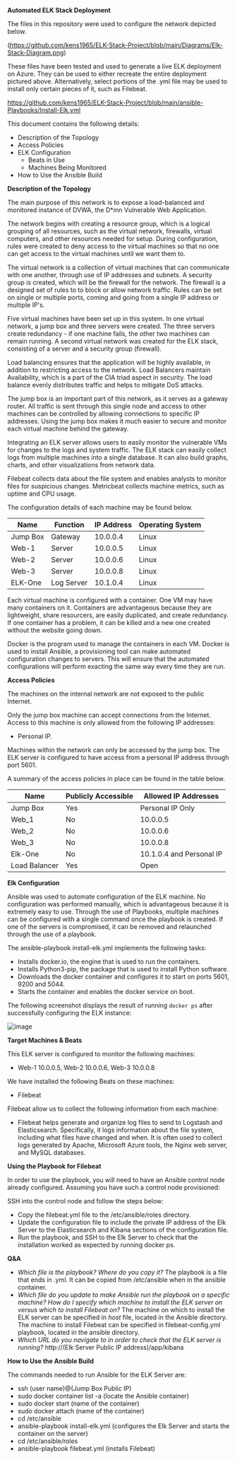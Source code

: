 
**Automated ELK Stack Deployment**

The files in this repository were used to configure the network depicted below.

(https://github.com/kens1965/ELK-Stack-Project/blob/main/Diagrams/Elk-Stack-Diagram.png)

These files have been tested and used to generate a live ELK deployment on Azure. They can be used to either recreate the entire deployment pictured above. Alternatively, select portions of the .yml file may be used to install only certain pieces of it, such as Filebeat.

https://github.com/kens1965/ELK-Stack-Project/blob/main/ansible-Playbooks/Install-Elk.yml

This document contains the following details:
- Description of the Topology
- Access Policies
- ELK Configuration
  - Beats in Use
  - Machines Being Monitored
- How to Use the Ansible Build

**Description of the Topology**

The main purpose of this network is to expose a load-balanced and monitored instance of DVWA, the D*mn Vulnerable Web Application.

The network begins with creating a resource group, which is a logical grouping of all resources, such as the virtual network, firewalls, virtual computers, and other resources needed for setup. During configuration, rules were created to deny access to the virtual machines so that no one can get access to the virtual machines until we want them to.

The virtual network is a collection of virtual machines that can communicate with one another, through use of IP addresses and subnets. A security group is created, which will be the firewall for the network. The firewall is a designed set of rules to to block or allow network traffic. Rules can be set on single or multiple ports, coming and going from a single IP address or multiple IP's.

Five virtual machines have been set up in this system. In one virtual network, a jump box and three servers were created. The three servers create redundancy - if one machine fails, the other two machines can remain running. A second virtual network was created for the ELK stack, consisting of a server and a security group (firewall).

Load balancing ensures that the application will be highly available, in addition to restricting access to the network. Load Balancers maintain Availability, which is a part of the CIA triad aspect in security. The load balance evenly distributes traffic and helps to mitigate DoS attacks.

The jump box is an important part of this network, as it serves as a gateway router. All traffic is sent through this single node and access to other machines can be controlled by allowing connections to specific IP addresses. Using the jump box makes it much easier to secure and monitor each virtual machine behind the gateway.

Integrating an ELK server allows users to easily monitor the vulnerable VMs for changes to the logs and system traffic. The ELK stack can easily collect logs from multiple machines into a single database. It can also build graphs, charts, and other visualizations from network data.

Filebeat collects data about the file system and enables analysts to monitor files for suspicious changes. Metricbeat collects machine metrics, such as uptime and CPU usage.

The configuration details of each machine may be found below.

| Name      | Function   | IP Address | Operating System |
|---------- |----------  |------------|------------------|
| Jump Box  | Gateway    | 10.0.0.4   | Linux            |
| Web-1     | Server     | 10.0.0.5   | Linux            |
| Web-2     | Server     | 10.0.0.6   | Linux            |
| Web-3     | Server     | 10.0.0.8   | Linux            |
| ELK-One   | Log Server | 10.1.0.4   | Linux            |

Each virtual machine is configured with a container. One VM may have many containers on it. Containers are advantageous because they are lightweight, share resourcers, are easily duplicated, and create redundancy. If one container has a problem, it can be killed and a new one created without the website going down. 

Docker is the program used to manage the containers in each VM. Docker is used to install Ansible, a provisioning tool can make automated configuration changes to servers. This will ensure that the automated configurations will perform exacting the same way every time they are run.

**Access Policies**

The machines on the internal network are not exposed to the public Internet. 

Only the jump box machine can accept connections from the Internet. Access to this machine is only allowed from the following IP addresses:
- Personal IP.

Machines within the network can only be accessed by the jump box. The ELK server is configured to have access from a personal IP address through port 5601.

A summary of the access policies in place can be found in the table below.

| Name          | Publicly Accessible | Allowed IP Addresses     |
|-------------- |---------------------|----------------------    |
| Jump Box      |     Yes             | Personal IP Only         |
| Web_1         |     No              | 10.0.0.5                 |
| Web_2         |     No              | 10.0.0.6                 |
| Web_3         |     No              | 10.0.0.8                 |
| Elk-One       |     No              | 10.1.0.4 and Personal IP |
| Load Balancer |     Yes             | Open                     |

**Elk Configuration**

Ansible was used to automate configuration of the ELK machine. No configuration was performed manually, which is advantageous because it is extremely easy to use. Through the use of Playbooks, multiple machines can be configured with a single command once the playbook is created. If one of the servers is compromised, it can be removed and relaunched through the use of a playbook.

The ansible-playbook install-elk.yml implements the following tasks:
- Installs docker.io, the engine that is used to run the containers.
- Installs Python3-pip, the package that is used to install Python software.
- Downloads the docker container and configures it to start on ports 5601, 9200 and 5044.
- Starts the container and enables the docker service on boot.

The following screenshot displays the result of running `docker ps` after successfully configuring the ELK instance:

![image](https://user-images.githubusercontent.com/81202358/112737761-e519be00-8f2a-11eb-8076-caf492e3a964.png)

**Target Machines & Beats**

This ELK server is configured to monitor the following machines:
- Web-1 10.0.0.5, Web-2 10.0.0.6, Web-3 10.0.0.8

We have installed the following Beats on these machines:
- Filebeat

Filebeat allow us to collect the following information from each machine:
- Filebeat helps generate and organize log files to send to Logstash and Elasticsearch. Specifically, it logs information about the file system, including what files have changed and when. It is often used to collect logs generated by Apache, Microsoft Azure tools, the Nginx web server, and MySQL databases.

**Using the Playbook for Filebeat**

In order to use the playbook, you will need to have an Ansible control node already configured. Assuming you have such a control node provisioned: 

SSH into the control node and follow the steps below:

- Copy the filebeat.yml file to the /etc/ansible/roles directory.
- Update the configuration file to include the private IP address of the Elk Server to the Elasticsearch and Kibana
  sections of the configuration file.
- Run the playbook, and SSH to the Elk Server to check that the installation worked as expected by running docker ps.

**Q&A**
- _Which file is the playbook? Where do you copy it?_ The playbook is a file that ends in .yml. It can be copied from /etc/ansible when in
   the ansible container.
- _Which file do you update to make Ansible run the playbook on a specific machine? How do I specify which machine to install the ELK server on versus which to install Filebeat on?_ The machine on which to install the ELK server can be specified in _host_ file, located in the Ansible directory. The machine to install Filebeat can be specified in filebeat-config.yml playbook, located in the ansible directory.
- _Which URL do you navigate to in order to check that the ELK server is running?_ http://(Elk Server Public IP address)/app/kibana

**How to Use the Ansible Build**

The commands needed to run Ansible for the ELK Server are:

- ssh (user name)@(Jump Box Public IP)
- sudo docker container list -a (locate the Ansible container)
- sudo docker start (name of the container)
- sudo docker attach (name of the container)
- cd /etc/ansible
- ansible-playbook install-elk.yml (configures the Elk Server and starts the container on the server)
- cd /etc/ansible/roles
- ansible-playbook filebeat.yml (installs Filebeat)
